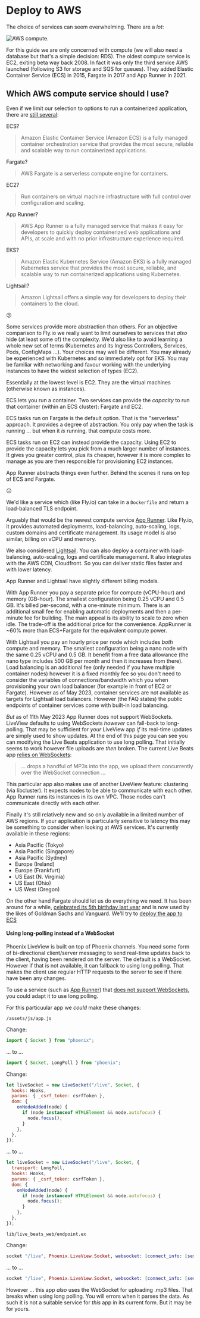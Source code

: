 # Deploy to AWS

The choice of services can seem overwhelming. There are a _lot_:

![AWS compute](img/aws_compute_options.jpeg).

For this guide we are only concerned with compute (we will also need a database but that's a simple decision: RDS). The oldest compute service is EC2, exiting beta way back 2008. In fact it was only the third service AWS launched (following S3 for storage and SQS for queues). They added Elastic Container Service (ECS) in 2015, Fargate in 2017 and App Runner in 2021.

## Which AWS compute service should I use?

Even if we limit our selection to options to run a containerized application, there are [still several](https://aws.amazon.com/containers/services/):

ECS?

> Amazon Elastic Container Service (Amazon ECS) is a fully managed container orchestration service that provides the most secure, reliable and scalable way to run containerized applications.

Fargate?

> AWS Fargate is a serverless compute engine for containers.

EC2?

> Run containers on virtual machine infrastructure with full control over configuration and scaling.

App Runner?

> AWS App Runner is a fully managed service that makes it easy for developers to quickly deploy containerized web applications and APIs, at scale and with no prior infrastructure experience required.

EKS?

> Amazon Elastic Kubernetes Service (Amazon EKS) is a fully managed Kubernetes service that provides the most secure, reliable, and scalable way to run containerized applications using Kubernetes.

Lightsail?

> Amazon Lightsail offers a simple way for developers to deploy their containers to the cloud.

:confused:

Some services provide more abstraction than others. For an objective comparison to Fly.io we really want to limit ourselves to services that _also_ hide (at least some of) the complexity. We'd also like to avoid learning a whole new set of terms (Kubernetes and its Ingress Controllers, Services, Pods, ConfigMaps ...). Your choices may well be different. You may already be experienced with Kubernetes and so immediately opt for EKS. You may be familiar with networking and favour working with the underlying instances to have the widest selection of types (EC2).

Essentially at the lowest level is EC2. They are the virtual machines (otherwise known as instances).

ECS lets you run a container. Two services can provide the _capacity_ to run that container (within an ECS cluster): Fargate and EC2.

ECS tasks run on Fargate is the default option. That is the "serverless" approach. It provides a degree of abstraction. You only pay when the task is running ... but when it _is_ running, that compute costs more.

ECS tasks run on EC2 can instead provide the capacity. Using EC2 to provide the capacity lets you pick from a much larger number of instances. It gives you greater control, plus its cheaper, however it is more complex to manage as you are then responsible for provisioning EC2 instances.

App Runner abstracts things even further. Behind the scenes it runs on top of ECS and Fargate.

:confused:

We'd like a service which (like Fly.io) can take in a `Dockerfile` and return a load-balanced TLS endpoint.

Arguably that would be the newest compute service [App Runner](https://aws.amazon.com/apprunner/). Like Fly.io, it provides automated deployments, load-balancing, auto-scaling, logs, custom domains and certificate management. Its usage model is also similar, billing on vCPU and memory.

We also considered [Lightsail](https://aws.amazon.com/lightsail/). You can also deploy a container with load-balancing, auto-scaling, logs and certificate management. It also integrates with the AWS CDN, Cloudfront. So you can deliver static files faster and with lower latency.

App Runner and Lightsail have slightly different billing models.

With App Runner you pay a separate price for compute (vCPU-hour) and memory (GB-hour). The smallest configuration being 0.25 vCPU and 0.5 GB. It's billed per-second, with a one-minute minimum. There is an additional small fee for enabling automatic deployments and then a per-minute fee for building. The main appeal is its ability to scale to zero when idle. The trade-off is the additional price for the convenience. AppRunner is ~60% more than ECS+Fargate for the equivalent compute power.

With Lightsail you pay an hourly price per node which includes _both_ compute and memory. The smallest configuration being a nano node with the same 0.25 vCPU and 0.5 GB. It benefit from a free data allowance (the nano type includes 500 GB per month and then it increases from there). Load balancing is an additional fee (only needed if you have multiple container nodes) however it is a fixed monthly fee so you don't need to consider the variables of connections/bandwidth which you when provisioning your own load balancer (for example in front of EC2 or Fargate). However as of May 2023, container services are not available as targets for Lightsail load balancers. However (the FAQ states) the public endpoints of container services come with built-in load balancing.

_But_ as of 11th May 2023 App Runner does not support WebSockets. LiveView defaults to using WebSockets _however_ can fall-back to long-polling. That may be sufficient for _your_ LiveView app _if_ its real-time updates are simply used to show updates. At the end of this page you can see you can modifying the Live Beats application to use long polling. That initially seems to work however file uploads are _then_ broken. The current Live Beats app [relies on WebSockets](https://fly.io/blog/livebeats/):

> ... drops a handful of MP3s into the app, we upload them concurrently over the WebSocket connection ...

This particular app also makes use of another LiveView feature: clustering (via libcluster). It expects nodes to be able to communicate with each other. App Runner runs its instances in its own VPC. Those nodes can't communicate directly with each other.

Finally it's still relatively new and so only available in a limited number of AWS regions. If your application is particularly sensitive to latency this may be something to consider when looking at AWS services. It's currently available in these regions:

- Asia Pacific (Tokyo)
- Asia Pacific (Singapore)
- Asia Pacific (Sydney)
- Europe (Ireland)
- Europe (Frankfurt)
- US East (N. Virginia)
- US East (Ohio)
- US West (Oregon)

On the other hand Fargate should let us do everything we need. It has been around for a while, [celebrated its 5th birthday last year](https://aws.amazon.com/blogs/containers/happy-5th-birthday-aws-fargate/) and is now used by the likes of Goldman Sachs and Vanguard. We'll try to [deploy the app to ECS](/docs/8-deploy-to-ecs.md)

#### Using long-polling instead of a WebSocket

Phoenix LiveView is built on top of Phoenix channels. You need some form of bi-directional client/server messaging to send real-time updates back to the client, having been rendered on the server. The default is a WebSocket. However if that is not available, it can fallback to using long polling. That makes the client use regular HTTP requests to the server to see if there have been any changes.

To use a service (such as [App Runner](https://aws.amazon.com/apprunner/)) that [does not support WebSockets](https://github.com/aws/apprunner-roadmap/issues/13), you could adapt it to use long polling.

For this particuular app we _could_ make these changes:

`/assets/js/app.js`

Change:

```js
import { Socket } from "phoenix";
```

... to ...

```js
import { Socket, LongPoll } from "phoenix";
```

Change:

```js
let liveSocket = new LiveSocket("/live", Socket, {
  hooks: Hooks,
  params: { _csrf_token: csrfToken },
  dom: {
    onNodeAdded(node) {
      if (node instanceof HTMLElement && node.autofocus) {
        node.focus();
      }
    },
  },
});
```

... to ...

```js
let liveSocket = new LiveSocket("/live", Socket, {
  transport: LongPoll,
  hooks: Hooks,
  params: { _csrf_token: csrfToken },
  dom: {
    onNodeAdded(node) {
      if (node instanceof HTMLElement && node.autofocus) {
        node.focus();
      }
    },
  },
});
```

`lib/live_beats_web/endpoint.ex`

Change:

```elixir
socket "/live", Phoenix.LiveView.Socket, websocket: [connect_info: [session: @session_options]]
```

... to ...

```elixir
socket "/live", Phoenix.LiveView.Socket, websocket: [connect_info: [session: @session_options]], longpoll: [connect_info: [session: @session_options]]
```

However ... this app _also_ uses the WebSocket for uploading .mp3 files. That breaks when using long polling. You will errors when it parses the data. As such it is not a suitable service for _this_ app in its current form. But it may be for yours.
